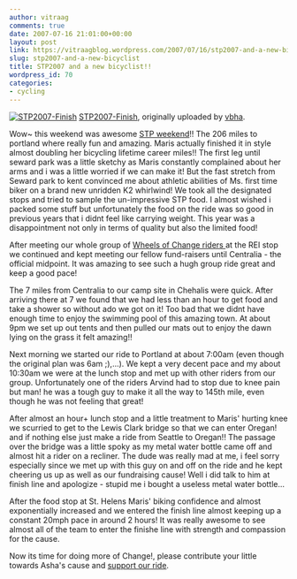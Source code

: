 ```yaml
---
author: vitraag
comments: true
date: 2007-07-16 21:01:00+00:00
layout: post
link: https://vitraagblog.wordpress.com/2007/07/16/stp2007-and-a-new-bicyclist/
slug: stp2007-and-a-new-bicyclist
title: STP2007 and a new bicyclist!!
wordpress_id: 70
categories:
- cycling
---
```


[![STP2007-Finish](http://farm2.static.flickr.com/1263/831163096_e7fc67b1d8_t.jpg)](http://www.flickr.com/photos/vaibhavb/831163096/)
[STP2007-Finish](http://www.flickr.com/photos/vaibhavb/831163096/),
originally uploaded by [vbha](http://www.flickr.com/people/vaibhavb/). 



Wow~ this weekend was awesome [STP weekend](http://www.cascade.org/EandR/stp/index.cfm)!! The 206 miles to portland where really fun and amazing. Maris actually finished it in style almost doubling her bicycling lifetime career miles!! The first leg until seward park was a little sketchy as Maris constantly complained about her arms and i was a little worried if we can make it! But the fast stretch from Seward park to kent convinced me about athletic abilities of Ms. first time biker on a brand new unridden K2 whirlwind! We took all the designated stops and tried to sample the un-impressive STP food. I almost wished i packed some stuff but unfortunately the food on the ride was so good in previous years that i didnt feel like carrying weight. This year was a disappointment not only in terms of quality but also the limited food!

After meeting our whole group of [Wheels of Change riders ](http://www.ashanet.org/seattle/events/woc/)at the REI stop we continued and kept meeting our fellow fund-raisers until Centralia - the official midpoint. It was amazing to see such a hugh group ride great and keep a good pace!

The 7 miles from Centralia to our camp site in Chehalis were quick. After arriving there at 7 we found that we had less than an hour to get food and take a shower so without ado we got on it! Too bad that we didnt have enough time to enjoy the swimming pool of this amazing town. At about 9pm we set up out tents and then pulled our mats out to enjoy the dawn lying on the grass it felt amazing!!

Next morning we started our ride to Portland at about 7:00am (even though the original plan was 6am ;),...). We kept a very decent pace and my about 10:30am we were at the lunch stop and met up with other riders from our group. Unfortunately one of the riders Arvind had to stop due to knee pain but man! he was a tough guy to make it all the way to 145th mile, even though he was not feeling that great!

After almost an hour+ lunch stop and a little treatment to Maris' hurting knee we scurried to get to the Lewis Clark bridge so that we can enter Oregan! and if nothing else just make a ride from Seattle to Oregan!! The passage over the bridge was a little spoky as my metal water bottle came off and almost hit a rider on a recliner. The dude was really mad at me, i feel sorry especially since we met up with this guy on and off on the ride and he kept cheering us up as well as our fundraising cause! Well i did talk to him at finish line and apologize - stupid me i bought a useless metal water bottle...

After the food stop at St. Helens Maris' biking confidence and almost exponentially increased and we entered the finish line almost keeping up a constant 20mph pace in around 2 hours! It was really awesome to see almost all of the team to enter the finishe line with strength and compassion for the cause.

Now its time for doing more of Change!, please contribute your little towards Asha's cause and [support our ride](http://www.ashanet.org/seattle/events/woc/profile_head.php?vaibhav).
